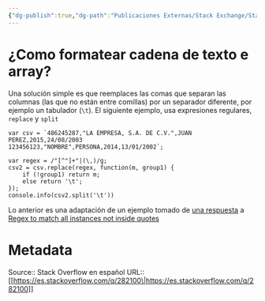```yaml
---
{"dg-publish":true,"dg-path":"Publicaciones Externas/Stack Exchange/Stack Overflow en español/es.stackoverflow.com-282100.md","permalink":"/publicaciones-externas/stack-exchange/stack-overflow-en-espanol/es-stackoverflow-com-282100/","title":"¿Como formatear cadena de texto e array?","hide":true,"noteIcon":"default","created":"2024-04-03T12:49:10.627-06:00","updated":"2024-04-05T16:43:55.742-06:00"}
---
```


# ¿Como formatear cadena de texto e array?

Una solución simple es que reemplaces las comas que separan las columnas (las que no están entre comillas) por un separador diferente, por ejemplo un tabulador (`\t`). El siguiente ejemplo, usa expresiones regulares, `replace` y `split`

<!-- begin snippet: js hide: false console: true babel: false -->

<!-- language: lang-js -->

    var csv = `486245287,"LA EMPRESA, S.A. DE C.V.",JUAN PEREZ,2015,24/08/2003
    123456123,"NOMBRE",PERSONA,2014,13/01/2002`;

    var regex = /"[^"]+"|(\,)/g;
    csv2 = csv.replace(regex, function(m, group1) {
        if (!group1) return m;
        else return '\t';
    });
    console.info(csv2.split('\t'))

<!-- end snippet -->

Lo anterior es una adaptación de un ejemplo tomado de [una respuesta]( https://stackoverflow.com/a/23667311/1595451) a [Regex to match all instances not inside quotes](https://stackoverflow.com/q/6462578/1595451)

# Metadata
Source:: Stack Overflow en español
URL:: [[https://es.stackoverflow.com/q/282100\|https://es.stackoverflow.com/q/282100]]

